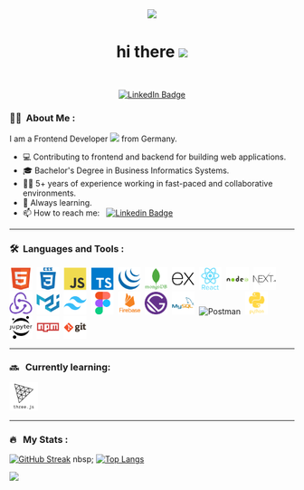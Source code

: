 <div id="header" align="center">
  <img src="https://media.giphy.com/media/ptzlRfMuHaGgccUzbh/giphy.gif" width="200"/>
<br>
</div> 

<h1 align="center">hi there <img src="https://media.giphy.com/media/hvRJCLFzcasrR4ia7z/giphy.gif" width="40"></h1>
<br>

<p align="center">
<a href="https://www.linkedin.com/in/laura-roganovic"><img src="https://img.shields.io/badge/LinkedIn-blue?style=for-the-badge&logo=linkedin&logoColor=white" alt="LinkedIn Badge"></a>
</p> 

[//]: # (<p align="center"><img src="https://komarev.com/ghpvc/?username=LoryGlory&style=flat-square&color=blue" alt=""></p>)

### :woman_technologist: &nbsp;About Me :

I am a Frontend Developer <img src="https://media.giphy.com/media/WUlplcMpOCEmTGBtBW/giphy.gif" width="30"> from Germany.

- 💻  Contributing to frontend and backend for building web applications.
- 🎓 Bachelor's Degree in Business Informatics Systems.
- 💁‍♀️  5+ years of experience working in fast-paced and collaborative environments.
- 🌱  Always learning.
- 📫  How to reach me: &nbsp; [![Linkedin Badge](https://img.shields.io/badge/-laura_roganovic-blue?style=flat&logo=Linkedin&logoColor=white)](https://www.linkedin.com/in/laura-roganovic)

---

### 🛠 &nbsp;Languages and Tools :

<p>
<img src="https://github.com/devicons/devicon/blob/master/icons/html5/html5-original.svg" title="HTML5" alt="HTML" width="40" height="40"/>&nbsp;
<img src="https://github.com/devicons/devicon/blob/master/icons/css3/css3-plain-wordmark.svg"  title="CSS3" alt="CSS" width="40" height="40"/>&nbsp;
<img src="https://github.com/devicons/devicon/blob/master/icons/javascript/javascript-original.svg" title="JavaScript" alt="JavaScript" width="40" height="40"/>&nbsp;
<img src="https://github.com/devicons/devicon/blob/master/icons/typescript/typescript-plain.svg" title="TypeScript" alt="TypeScript" width="40" height="40"/>&nbsp;
<img src="https://github.com/devicons/devicon/blob/master/icons/jquery/jquery-original.svg" title="jQuery" alt="jQuery" width="40" height="40"/>&nbsp;
<img src="https://github.com/devicons/devicon/blob/master/icons/mongodb/mongodb-plain-wordmark.svg" title="MongoDB" alt="MongoDB" width="40" height="40"/>&nbsp;
<img src="https://github.com/devicons/devicon/blob/master/icons/express/express-original.svg" title="Express" alt="Express" width="40" height="40"/>&nbsp;
<img src="https://github.com/devicons/devicon/blob/master/icons/react/react-original-wordmark.svg" title="React" alt="React" width="40" height="40"/>&nbsp;
<img src="https://github.com/devicons/devicon/blob/master/icons/nodejs/nodejs-original-wordmark.svg" title="NodeJS" alt="NodeJS" width="40" height="40"/>&nbsp;
<img src="https://github.com/devicons/devicon/blob/master/icons/nextjs/nextjs-original-wordmark.svg" title="NextJS" alt="NextJS" width="40" height="40"/>&nbsp;
<img src="https://github.com/devicons/devicon/blob/master/icons/redux/redux-original.svg" title="Redux" alt="Redux" width="40" height="40"/>&nbsp;
<img src="https://github.com/devicons/devicon/blob/master/icons/materialui/materialui-original.svg" title="Material UI" alt="Material UI" width="40" height="40"/>&nbsp;
<img src="https://github.com/devicons/devicon/blob/master/icons/tailwindcss/tailwindcss-plain.svg" title="Tailwind CSS" alt="Tailwind CSS" width="40" height="40"/>&nbsp;
<img src="https://github.com/devicons/devicon/blob/master/icons/figma/figma-original.svg" title="Figma" alt="Figma" width="40" height="40"/>&nbsp;
<img src="https://github.com/devicons/devicon/blob/master/icons/firebase/firebase-plain-wordmark.svg" title="Firebase" alt="Firebase" width="40" height="40"/>&nbsp;
<img src="https://github.com/devicons/devicon/blob/master/icons/gatsby/gatsby-original.svg" title="Gatsby"  alt="Gatsby" width="40" height="40"/>&nbsp;
<img src="https://github.com/devicons/devicon/blob/master/icons/mysql/mysql-original-wordmark.svg" title="MySQL"  alt="MySQL" width="40" height="40"/>&nbsp;
<img src="https://www.vectorlogo.zone/logos/getpostman/getpostman-icon.svg" title="Postman"  alt="Postman" width="40" height="40"/>&nbsp;
<img src="https://github.com/devicons/devicon/blob/master/icons/python/python-plain-wordmark.svg" title="Python" **alt="Python" width="40" height="40"/>&nbsp;
<img src="https://github.com/devicons/devicon/blob/master/icons/jupyter/jupyter-plain-wordmark.svg" title="Jupyter" alt="Jupyter" width="40" height="40"/>&nbsp;
<img src="https://github.com/devicons/devicon/blob/master/icons/npm/npm-original-wordmark.svg" title="npm" alt="npm" width="40" height="40"/>&nbsp;
<img src="https://github.com/devicons/devicon/blob/master/icons/git/git-original-wordmark.svg" title="Git" **alt="Git" width="40" height="40"/>&nbsp;
</p>

---

### 🔜 &nbsp; Currently learning:

<img src="https://github.com/devicons/devicon/blob/master/icons/threejs/threejs-original-wordmark.svg" alt="ThreeJS Logo" width="50" height="50"/>  

---

### 🔥 &nbsp; My Stats : 
[![GitHub Streak](https://streak-stats.demolab.com?user=LoryGlory&theme=react)](https://git.io/streak-stats)
nbsp;
[![Top Langs](https://github-readme-stats.vercel.app/api/top-langs/?username=LoryGlory&layout=compact&theme=vision-friendly-dark)](https://github.com/anuraghazra/github-readme-stats)

![](https://hit.yhype.me/github/profile?user_id=87700499)
